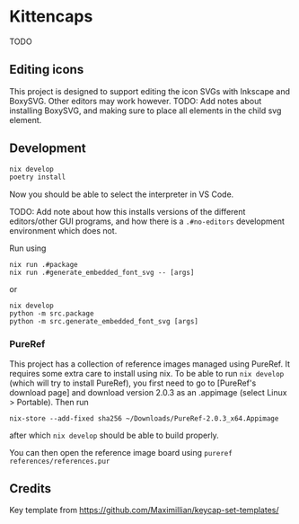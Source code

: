 # Kittencaps

TODO

## Editing icons

This project is designed to support editing the icon SVGs with Inkscape and BoxySVG. Other editors may work however.
TODO: Add notes about installing BoxySVG, and making sure to place all elements in the child svg element.


## Development
```sh
nix develop
poetry install
```
Now you should be able to select the interpreter in VS Code.

TODO: Add note about how this installs versions of the different editors/other GUI programs, and how there is a `.#no-editors` development environment which does not.

Run using
```shell
nix run .#package
nix run .#generate_embedded_font_svg -- [args]
```

or

```shell
nix develop
python -m src.package
python -m src.generate_embedded_font_svg [args]
```

### PureRef
This project has a collection of reference images managed using PureRef. It requires some extra care to install using nix. To be able to run `nix develop` (which will try to install PureRef), you first need to go to [PureRef's download page] and download version 2.0.3 as an .appimage (select Linux > Portable). Then run
```shell
nix-store --add-fixed sha256 ~/Downloads/PureRef-2.0.3_x64.Appimage
```
after which `nix develop` should be able to build properly.

You can then open the reference image board using `pureref references/references.pur`

## Credits
Key template from https://github.com/Maximillian/keycap-set-templates/
